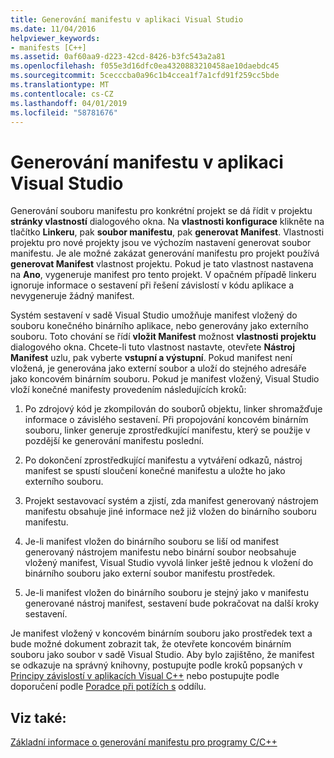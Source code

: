 ```yaml
---
title: Generování manifestu v aplikaci Visual Studio
ms.date: 11/04/2016
helpviewer_keywords:
- manifests [C++]
ms.assetid: 0af60aa9-d223-42cd-8426-b3fc543a2a81
ms.openlocfilehash: f055e3d16dfc0ea4320883210458ae10daebdc45
ms.sourcegitcommit: 5cecccba0a96c1b4ccea1f7a1cfd91f259cc5bde
ms.translationtype: MT
ms.contentlocale: cs-CZ
ms.lasthandoff: 04/01/2019
ms.locfileid: "58781676"
---
```

# <a name="manifest-generation-in-visual-studio"></a>Generování manifestu v aplikaci Visual Studio

Generování souboru manifestu pro konkrétní projekt se dá řídit v projektu **stránky vlastností** dialogového okna. Na **vlastnosti konfigurace** klikněte na tlačítko **Linkeru**, pak **soubor manifestu**, pak **generovat Manifest**. Vlastnosti projektu pro nové projekty jsou ve výchozím nastavení generovat soubor manifestu. Je ale možné zakázat generování manifestu pro projekt používá **generovat Manifest** vlastnost projektu. Pokud je tato vlastnost nastavena na **Ano**, vygeneruje manifest pro tento projekt. V opačném případě linkeru ignoruje informace o sestavení při řešení závislostí v kódu aplikace a nevygeneruje žádný manifest.

Systém sestavení v sadě Visual Studio umožňuje manifest vložený do souboru konečného binárního aplikace, nebo generovány jako externího souboru. Toto chování se řídí **vložit Manifest** možnost **vlastnosti projektu** dialogového okna. Chcete-li tuto vlastnost nastavte, otevřete **Nástroj Manifest** uzlu, pak vyberte **vstupní a výstupní**. Pokud manifest není vložená, je generována jako externí soubor a uloží do stejného adresáře jako koncovém binárním souboru. Pokud je manifest vložený, Visual Studio vloží konečné manifesty provedením následujících kroků:

1. Po zdrojový kód je zkompilován do souborů objektu, linker shromažďuje informace o závislého sestavení. Při propojování koncovém binárním souboru, linker generuje zprostředkující manifestu, který se použije v pozdější ke generování manifestu poslední.

1. Po dokončení zprostředkující manifestu a vytváření odkazů, nástroj manifest se spustí sloučení konečné manifestu a uložte ho jako externího souboru.

1. Projekt sestavovací systém a zjistí, zda manifest generovaný nástrojem manifestu obsahuje jiné informace než již vložen do binárního souboru manifestu.

1. Je-li manifest vložen do binárního souboru se liší od manifest generovaný nástrojem manifestu nebo binární soubor neobsahuje vložený manifest, Visual Studio vyvolá linker ještě jednou k vložení do binárního souboru jako externí soubor manifestu prostředek.

1. Je-li manifest vložen do binárního souboru je stejný jako v manifestu generované nástroj manifest, sestavení bude pokračovat na další kroky sestavení.

Je manifest vložený v koncovém binárním souboru jako prostředek text a bude možné dokument zobrazit tak, že otevřete koncovém binárním souboru jako soubor v sadě Visual Studio. Aby bylo zajištěno, že manifest se odkazuje na správný knihovny, postupujte podle kroků popsaných v [Principy závislostí v aplikacích Visual C++](../windows/understanding-the-dependencies-of-a-visual-cpp-application.md) nebo postupujte podle doporučení podle [Poradce při potížích s](troubleshooting-c-cpp-isolated-applications-and-side-by-side-assemblies.md) oddílu.

## <a name="see-also"></a>Viz také:

[Základní informace o generování manifestu pro programy C/C++](understanding-manifest-generation-for-c-cpp-programs.md)
